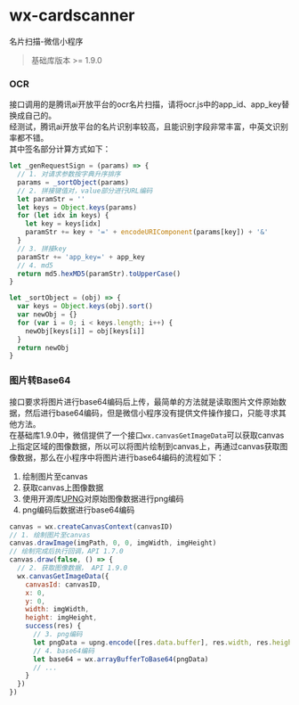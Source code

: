 # wx-cardscanner
名片扫描-微信小程序
> 基础库版本 >= 1.9.0

### OCR
接口调用的是腾讯ai开放平台的ocr名片扫描，请将ocr.js中的app_id、app_key替换成自己的。  
经测试，腾讯ai开放平台的名片识别率较高，且能识别字段非常丰富，中英文识别率都不错。  
其中签名部分计算方式如下：
```javascript
let _genRequestSign = (params) => {
  // 1. 对请求参数按字典升序排序
  params = _sortObject(params)
  // 2. 拼接键值对，value部分进行URL编码
  let paramStr = ''
  let keys = Object.keys(params)
  for (let idx in keys) {
    let key = keys[idx]
    paramStr += key + '=' + encodeURIComponent(params[key]) + '&'
  }
  // 3. 拼接key
  paramStr += 'app_key=' + app_key
  // 4. md5
  return md5.hexMD5(paramStr).toUpperCase()
}

let _sortObject = (obj) => {
  var keys = Object.keys(obj).sort()
  var newObj = {}
  for (var i = 0; i < keys.length; i++) {
    newObj[keys[i]] = obj[keys[i]]
  }
  return newObj
}
```

### 图片转Base64
接口要求将图片进行base64编码后上传，最简单的方法就是读取图片文件原始数据，然后进行base64编码，但是微信小程序没有提供文件操作接口，只能寻求其他方法。   
在基础库1.9.0中，微信提供了一个接口`wx.canvasGetImageData`可以获取canvas上指定区域的图像数据，所以可以将图片绘制到canvas上，再通过canvas获取图像数据，那么在小程序中将图片进行base64编码的流程如下：
1. 绘制图片至canvas
2. 获取canvas上图像数据
3. 使用开源库[UPNG](https://github.com/photopea/UPNG.js)对原始图像数据进行png编码
4. png编码后数据进行base64编码

```javascript
canvas = wx.createCanvasContext(canvasID)
// 1. 绘制图片至canvas
canvas.drawImage(imgPath, 0, 0, imgWidth, imgHeight)
// 绘制完成后执行回调，API 1.7.0
canvas.draw(false, () => {
  // 2. 获取图像数据， API 1.9.0
  wx.canvasGetImageData({
    canvasId: canvasID,
    x: 0,
    y: 0,
    width: imgWidth,
    height: imgHeight,
    success(res) {
      // 3. png编码
      let pngData = upng.encode([res.data.buffer], res.width, res.height)
      // 4. base64编码
      let base64 = wx.arrayBufferToBase64(pngData)
      // ...
    }
  })
})
```
